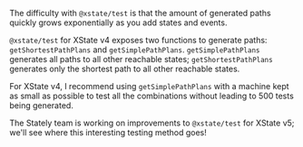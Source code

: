 The difficulty with `@xstate/test` is that the amount of generated paths quickly grows exponentially as you add states and events.

`@xstate/test` for XState v4 exposes two functions to generate paths: `getShortestPathPlans` and `getSimplePathPlans`. `getSimplePathPlans` generates all paths to all other reachable states; `getShortestPathPlans` generates only the shortest path to all other reachable states.

For XState v4, I recommend using `getSimplePathPlans` with a machine kept as small as possible to test all the combinations without leading to 500 tests being generated.

The Stately team is working on improvements to `@xstate/test` for XState v5; we'll see where this interesting testing method goes!
